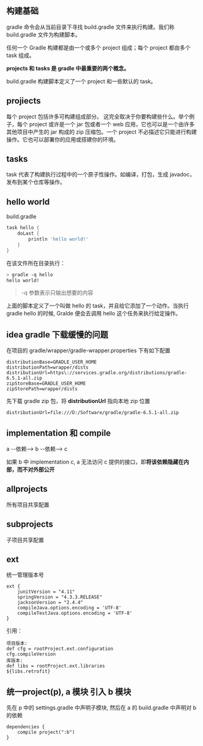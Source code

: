 ## 构建基础

gradle 命令会从当前目录下寻找 build.gradle 文件来执行构建。我们称 build.gradle 文件为构建脚本。

任何一个 Gradle 构建都是由一个或多个 project 组成；每个 project 都由多个 task 组成。

**projects 和 tasks 是 gradle 中最重要的两个概念。**

build.gradle 构建脚本定义了一个 project 和一些默认的 task。

## projiects
每个 project 包括许多可构建组成部分。 这完全取决于你要构建些什么。举个例子，每个 project 或许是一个 jar 包或者一个 web 应用，它也可以是一个由许多其他项目中产生的 jar 构成的 zip 压缩包。一个 project 不必描述它只能进行构建操作。它也可以部署你的应用或搭建你的环境。

## tasks
 task 代表了构建执行过程中的一个原子性操作。如编译，打包，生成 javadoc，发布到某个仓库等操作。

## hello world

build.gradle

```gradle
task hello {
    doLast {
        println 'hello world!'
    }
}
```

在该文件所在目录执行：

```sh
> gradle -q hello
hello world!
```
> -q 参数表示只输出想要的内容

上面的脚本定义了一个叫做 hello 的 task，并且给它添加了一个动作。当执行 gradle hello 的时候, Gralde 便会去调用 hello 这个任务来执行给定操作。

## idea gradle 下载缓慢的问题

在项目的 gradle/wrapper/gradle-wrapper.properties 下有如下配置

```prop
distributionBase=GRADLE_USER_HOME
distributionPath=wrapper/dists
distributionUrl=https\://services.gradle.org/distributions/gradle-6.5.1-all.zip
zipStoreBase=GRADLE_USER_HOME
zipStorePath=wrapper/dists
```

先下载 gradle zip 包，将 **distributionUrl** 指向本地 zip 位置   

```prop
distributionUrl=file:///D:/Software/gradle/gradle-6.5.1-all.zip
```

## implementation 和 compile

a --依赖--> b --依赖--> c

如果 b 中 implementation c, a 无法访问 c 提供的接口，即**将该依赖隐藏在内部，而不对外部公开**

## allprojects
所有项目共享配置

## subprojects
子项目共享配置

## ext
统一管理版本号

```
ext {
    junitVersion = "4.11"
    springVersion = "4.3.3.RELEASE"
    jacksonVersion = "2.4.4"
    compileJava.options.encoding = 'UTF-8'
    compileTestJava.options.encoding = 'UTF-8'
}
```
引用：
```
项目版本:
def cfg = rootProject.ext.configuration
cfg.compileVersion
库版本:
def libs = rootProject.ext.libraries
${libs.retrofit}
```

## 统一project(p), a 模块 引入 b 模块
先在 p 中的 settings.gradle 中声明子模块, 然后在 a 的 build.gradle 中声明对 b 的依赖

```
dependencies { 
    compile project(":b")
} 
```
